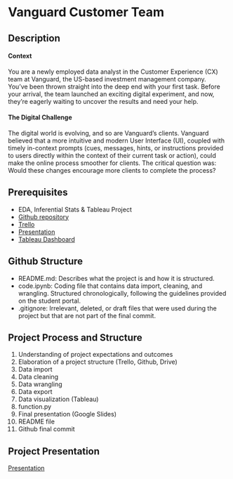 # Vanguard Customer Team

## Description
#### Context
You are a newly employed data analyst in the Customer Experience (CX) team at Vanguard, the US-based investment management company.</br>
You’ve been thrown straight into the deep end with your first task. Before your arrival, the team launched an exciting digital experiment, and now, they’re eagerly waiting to uncover the results and need your help.</br>

#### The Digital Challenge
The digital world is evolving, and so are Vanguard’s clients. Vanguard believed that a more intuitive and modern User Interface (UI), coupled with timely in-context prompts (cues, messages, hints, or instructions provided to users directly within the context of their current task or action), could make the online process smoother for clients. The critical question was:</br>
Would these changes encourage more clients to complete the process?</br>

## Prerequisites </br>

- EDA, Inferential Stats & Tableau Project</br>
- [Github repository](https://github.com/Marc-Bouche/vanguard-cx-team/tree/main)</br>
- [Trello](https://trello.com/b/mUCX0a35/vanguard-cx-team)</br>
- [Presentation](https://docs.google.com/presentation/d/1Tt68VkSzHxEG_wzt3JCYzAng0y0I8FRF1h4Q5FonmCw/edit#slide=id.p)</br>
- [Tableau Dashboard](https://public.tableau.com/app/profile/janos.kamke/viz/Project-Vizz/Outcome?publish=yes)</br>

## Github Structure </br>

- README.md: Describes what the project is and how it is structured.</br>
- code.ipynb: Coding file that contains data import, cleaning, and wrangling. Structured chronologically, following the guidelines provided on the student portal.</br>
- .gitignore: Irrelevant, deleted, or draft files that were used during the project but that are not part of the final commit.</br>

## Project Process and Structure </br>

1. Understanding of project expectations and outcomes </br>
2. Elaboration of a project structure (Trello, Github, Drive)</br>
3. Data import</br>
4. Data cleaning</br>
5. Data wrangling</br>
6. Data export</br>
7. Data visualization (Tableau)</br>
8. function.py</br>
9. Final presentation (Google Slides)</br>
10. README file</br>
11. Github final commit</br>

## Project Presentation

[Presentation](https://docs.google.com/presentation/d/1Tt68VkSzHxEG_wzt3JCYzAng0y0I8FRF1h4Q5FonmCw/edit?usp=sharing)
